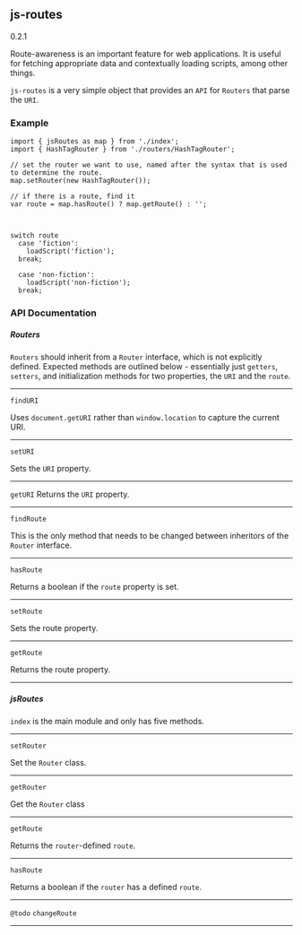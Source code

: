 ## js-routes

0.2.1

Route-awareness is an important feature for web applications.  It is useful for fetching appropriate data and contextually loading scripts, among other things.

`js-routes` is a very simple object that provides an `API` for `Routers` that parse the `URI`. 

### Example

```
import { jsRoutes as map } from './index';
import { HashTagRouter } from './routers/HashTagRouter';

// set the router we want to use, named after the syntax that is used to determine the route.
map.setRouter(new HashTagRouter());

// if there is a route, find it
var route = map.hasRoute() ? map.getRoute() : '';



switch route
  case 'fiction':
    loadScript('fiction');
  break;

  case 'non-fiction':
    loadScript('non-fiction');
  break;

```

### API Documentation

##### Routers

`Routers` should inherit from a `Router` interface, which is not explicitly defined.  Expected methods are outlined below - essentially just `getters`, `setters`, and initialization methods for two properties, the `URI` and the `route`. 

---

`findURI`

Uses `document.getURI` rather than `window.location` to capture the current URI. 


---

`setURI`

Sets the `URI` property.

---

`getURI`
Returns the `URI` property. 

---

`findRoute`

This is the only method that needs to be changed between inheritors of the `Router` interface.   

---

`hasRoute`

Returns a boolean if the `route` property is set.

---

`setRoute`

Sets the route property. 

---

`getRoute`

Returns the route property.

---

##### jsRoutes

`index` is the main module and only has five methods.

---

`setRouter`

Set the `Router` class.

---

`getRouter`

Get the `Router` class

---

`getRoute`

Returns the `router`-defined `route`.

---

`hasRoute`

Returns a boolean if the `router` has a defined `route`. 

----

`@todo`
`changeRoute`

  

---
